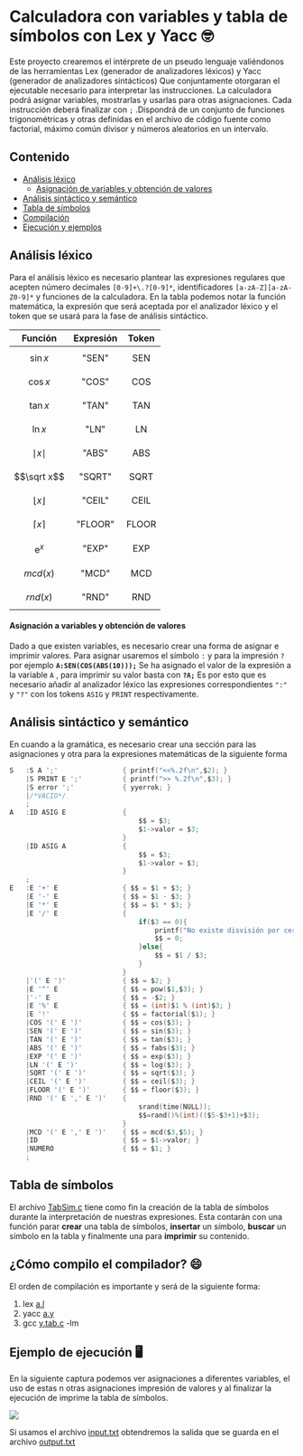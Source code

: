# Calculadora con variables y tabla de símbolos con Lex y Yacc :nerd_face:

Este proyecto crearemos el intérprete de un pseudo lenguaje valiéndonos de las herramientas Lex (generador de analizadores léxicos) y Yacc (generador de analizadores sintácticos) Que conjuntamente otorgaran el ejecutable necesario para interpretar las instrucciones. La calculadora podrá asignar variables, mostrarlas y usarlas para otras asignaciones. Cada instrucción deberá finalizar con `;` .Dispondrá de un conjunto de funciones trigonométricas y otras definidas en el archivo de código fuente como factorial, máximo común divisor y números aleatorios en un intervalo.

## Contenido

- [Análisis léxico](#analisis-lexico)
	- [Asignación de variables y obtención de valores](#asignacion)
- [Análisis sintáctico y semántico](#analisis-semantico)
- [Tabla de símbolos](#tabla)
- [Compilación](#compilar)
- [Ejecución y ejemplos](#ejecucion)

## Análisis léxico<a name="analisis-lexico"></a>

Para el análisis léxico es necesario plantear las expresiones regulares que acepten número decimales  `[0-9]+\.?[0-9]*`, identificadores `[a-zA-Z][a-zA-Z0-9]*` y funciones de la calculadora. En la tabla podemos notar la función matemática, la expresión que será aceptada por el analizador léxico y el token que se usará para la fase de análisis sintáctico.

|                           Función                            | Expresión | Token |
| :----------------------------------------------------------: | :-------: | :---: |
| $$\sin x$$ |   "SEN"   |  SEN  |
| $$\cos x$$ |   "COS"   |  COS  |
| $$\tan x$$ |   "TAN"   |  TAN  |
| $$\ln x$$ |   "LN"    |  LN   |
| $$\mid x\mid$$   |   "ABS"   |  ABS  |
| $$\sqrt x$$ |  "SQRT"   | SQRT  |
| $$\lfloor x \rfloor$$ |  "CEIL"   | CEIL  |
| $$\lceil x \rceil$$ |  "FLOOR"  | FLOOR |
| $$\mathrm{e}^{x}$$ |   "EXP"   |  EXP  |
| $$mcd(x)$$ |   "MCD"   |  MCD  |
| $$rnd(x)$$ |   "RND"   |  RND  |

#### Asignación a variables y obtención de valores<a name="asignacion"></a>

Dado a que existen variables, es necesario crear una forma de asignar e imprimir valores. Para asignar usaremos el símbolo `:` y para la impresión `?` por ejemplo **`A:SEN(COS(ABS(10)));`** Se ha asignado el valor de la expresión a la variable `A` , para imprimir su valor basta con **`?A;`** Es por esto que es necesario añadir al analizador léxico las expresiones correspondientes `":"` y `"?"` con los tokens `ASIG` y `PRINT` respectivamente.

## Análisis sintáctico y semántico<a name="analisis-semantico"></a>

En cuando a la gramática, es necesario crear una sección para las asignaciones y otra para la expresiones matemáticas de la siguiente forma

``````c
S   :S A ';'                { printf("<<%.2f\n",$2); }
    |S PRINT E ';'          { printf(">> %.2f\n",$3); }
    |S error ';'            { yyerrok; }
    |/*VACIO*/
    ;
A   :ID ASIG E              {
                                $$ = $3;
                                $1->valor = $3;
                            }
    |ID ASIG A              {
                                $$ = $3;
                                $1->valor = $3;
                            }
    ;
E   :E '+' E		   	    { $$ = $1 + $3; }
    |E '-' E			    { $$ = $1 - $3; }
    |E '*' E			    { $$ = $1 * $3; }
    |E '/' E			    {
                                if($3 == 0){
                                    printf("No existe disvisión por cero\n");
                                    $$ = 0;
                                }else{
                                    $$ = $1 / $3;
                                }
                  	        }
    |'(' E ')'              { $$ = $2; } 
    |E '^' E                { $$ = pow($1,$3); }
    |'-' E                  { $$ = -$2; }
    |E '%' E                { $$ = (int)$1 % (int)$3; }
    |E '!'                  { $$ = factorial($1); }
    |COS '(' E ')'    	    { $$ = cos($3); }
    |SEN '(' E ')'    	    { $$ = sin($3); }
    |TAN '(' E ')'    	    { $$ = tan($3); }
    |ABS '(' E ')'    	    { $$ = fabs($3); }
    |EXP '(' E ')'    	    { $$ = exp($3); }
    |LN '(' E ')'           { $$ = log($3); }
    |SQRT '(' E ')'         { $$ = sqrt($3); }
    |CEIL '(' E ')'         { $$ = ceil($3); }
    |FLOOR '(' E ')'	    { $$ = floor($3); }
    |RND '(' E ',' E ')'    {
                                srand(time(NULL));
                                $$=rand()%(int)(($5-$3+1)+$3);
                            }
    |MCD '(' E ',' E ')'    { $$ = mcd($3,$5); }
    |ID                     { $$ = $1->valor; }
    |NUMERO                 { $$ = $1; }
    ;
``````

## Tabla de símbolos<a name="tabla"></a>

El archivo [TabSim.c](https://github.com/crixodia/interprete-calculadora/blob/master/calc/TabSim.c) tiene como fin la creación de la tabla de símbolos durante la interpretación de nuestras expresiones. Esta contarán con una función parar **crear** una tabla de símbolos, **insertar** un símbolo, **buscar** un símbolo en la tabla y finalmente una para **imprimir** su contenido.

## ¿Cómo compilo el compilador? :smile:<a name="compilar"></a>

El orden de compilación es importante y será de la siguiente forma:

1. lex [a.l](https://github.com/crixodia/interprete-calculadora/blob/master/calc/a.l)
2. yacc [a.y](https://github.com/crixodia/interprete-calculadora/blob/master/calc/a.y)
3. gcc [y.tab.c](https://github.com/crixodia/interprete-calculadora/blob/master/calc/y.tab.c) -lm

## Ejemplo de ejecución :desktop_computer:<a name="ejecucion"></a>

En la siguiente captura podemos ver asignaciones a diferentes variables, el uso de estas n otras asignaciones impresión de valores y al finalizar la ejecución de imprime la tabla de símbolos.

![](https://raw.githubusercontent.com/crixodia/interprete-calculadora/master/examples/preview.png)

Si usamos el archivo [input.txt](https://github.com/crixodia/interprete-calculadora/blob/master/examples/input.txt) obtendremos la salida que se guarda en el archivo [output.txt](https://github.com/crixodia/interprete-calculadora/blob/master/examples/output.txt)
